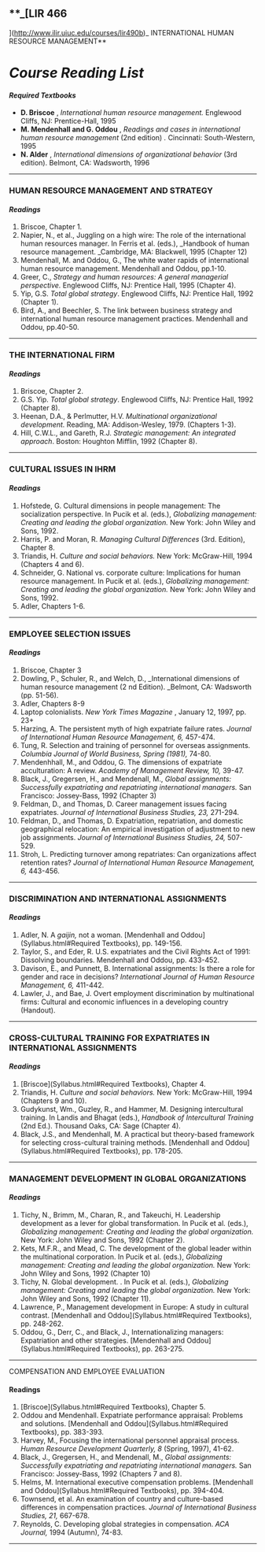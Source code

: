 ## **_[LIR 466  
](http://www.ilir.uiuc.edu/courses/lir490b)_ INTERNATIONAL HUMAN RESOURCE
MANAGEMENT**

# **_Course Reading List_**

#### _Required Textbooks_

  * **D. Briscoe** , _International human resource management._ Englewood Cliffs, NJ: Prentice-Hall, 1995
  * **M. Mendenhall and G. Oddou** , _Readings and cases in international human resource management_ (2nd edition) _._ Cincinnati: South-Western, 1995
  * **N. Alder** , _International dimensions of organizational behavior_ (3rd edition). Belmont, CA: Wadsworth, 1996



    
    
    


* * *

### HUMAN RESOURCE MANAGEMENT AND STRATEGY

#### _Readings_

  1. Briscoe, Chapter 1.
  2. Napier, N., et al., Juggling on a high wire: The role of the international human resources manager.  In Ferris et al. (eds.), _Handbook of human resource management.   _Cambridge, MA: Blackwell, 1995 (Chapter 12)
  3. Mendenhall, M. and Oddou, G., The white water rapids of international human resource management. Mendenhall and Oddou, pp.1-10.
  4. Greer, C., _Strategy and human resources: A general managerial perspective._ Englewood Cliffs, NJ: Prentice Hall, 1995 (Chapter 4).
  5. Yip, G.S. _Total global strategy_. Englewood Cliffs, NJ: Prentice Hall, 1992 (Chapter 1).
  6. Bird, A., and Beechler, S. The link between business strategy and international human resource management practices. Mendenhall and Oddou, pp.40-50.

* * *

### THE INTERNATIONAL FIRM

#### _Readings_

  1. Briscoe, Chapter 2.
  2. G.S. Yip. _Total global strategy_. Englewood Cliffs, NJ: Prentice Hall, 1992 (Chapter 8).
  3. Heenan, D.A., & Perlmutter, H.V. _Multinational organizational development._ Reading, MA: Addison-Wesley, 1979. (Chapters 1-3).
  4. Hill, C.W.L., and Gareth, R.J. _Strategic management: An integrated approach_. Boston: Houghton Mifflin, 1992 (Chapter 8).

* * *

###  CULTURAL ISSUES IN IHRM

#### _Readings_

  1. Hofstede, G. Cultural dimensions in people management: The socialization perspective. In Pucik et al. (eds.), _Globalizing management: Creating and leading the global organization._ New York: John Wiley and Sons, 1992.
  2. Harris, P. and Moran, R. _Managing Cultural Differences_ (3rd. Edition), Chapter 8.
  3. Triandis, H. _Culture and social behaviors._ New York: McGraw-Hill, 1994 (Chapters 4 and 6).
  4. Schneider, G. National vs. corporate culture: Implications for human resource management. In Pucik et al. (eds.), _Globalizing management: Creating and leading the global organization._ New York: John Wiley and Sons, 1992.
  5. Adler, Chapters 1-6.

* * *

### EMPLOYEE SELECTION ISSUES

#### _Readings_

  1. Briscoe, Chapter 3
  2. Dowling, P., Schuler, R., and Welch, D., _International dimensions of human resource management (2 nd Edition). _Belmont, CA: Wadsworth (pp. 51-56).
  3. Adler, Chapters 8-9
  4. Laptop colonialists. _New York Times Magazine_ , January 12, 1997, pp. 23+
  5. Harzing, A. The persistent myth of high expatriate failure rates. _Journal of International Human Resource Management, 6,_ 457-474.
  6. Tung, R. Selection and training of personnel for overseas assignments. _Columbia Journal of World Business, Spring (1981),_ 74-80.
  7. Mendenhhall, M., and Oddou, G. The dimensions of expatriate acculturation: A review. _Academy of Management Review, 10,_ 39-47.
  8. Black, J., Gregersen, H., and Mendenall, M., _Global assignments: Successfully expatriating and repatriating international managers._ San Francisco: Jossey-Bass, 1992 (Chapter 3)
  9. Feldman, D., and Thomas, D. Career management issues facing expatriates. _Journal of International Business Studies, 23,_ 271-294.
  10. Feldman, D., and Thomas, D. Expatriation, repatriation, and domestic geographical relocation: An empirical investigation of adjustment to new job assignments. _Journal of International Business Studies, 24,_ 507-529.
  11. Stroh, L. Predicting turnover among repatriates: Can organizations affect retention rates? _Journal of International Human Resource Management, 6,_ 443-456.

* * *

### DISCRIMINATION AND INTERNATIONAL ASSIGNMENTS

#### _Readings_

  1. Adler, N. A _gaijin,_ not a woman. [Mendenhall and Oddou](Syllabus.html#Required Textbooks), pp. 149-156.
  2. Taylor, S., and Eder, R. U.S. expatriates and the Civil Rights Act of 1991: Dissolving boundaries. Mendenhall and Oddou, pp. 433-452.
  3. Davison, E., and Punnett, B. International assignments: Is there a role for gender and race in decisions? _International Journal of Human Resource Management, 6,_ 411-442.
  4. Lawler, J., and Bae, J. Overt employment discrimination by multinational firms: Cultural and economic influences in a developing country (Handout).

* * *

### **CROSS-CULTURAL TRAINING FOR EXPATRIATES IN INTERNATIONAL ASSIGNMENTS**

#### _Readings_

  1. [Briscoe](Syllabus.html#Required Textbooks), Chapter 4.
  2. Triandis, H. _Culture and social behaviors._ New York: McGraw-Hill, 1994 (Chapters 9 and 10).
  3. Gudykunst, Wm., Guzley, R., and Hammer, M. Designing intercultural training. In Landis and Bhagat (eds.), _Handbook of Intercultural Training_ (2nd Ed.). Thousand Oaks, CA: Sage (Chapter 4).
  4. Black, J.S., and Mendenhall, M. A practical but theory-based framework for selecting cross-cultural training methods. [Mendenhall and Oddou](Syllabus.html#Required Textbooks), pp. 178-205.

* * *

### MANAGEMENT DEVELOPMENT IN GLOBAL ORGANIZATIONS

#### _Readings_

  1. Tichy, N., Brimm, M., Charan, R., and Takeuchi, H. Leadership development as a lever for global transformation. In Pucik et al. (eds.), _Globalizing management: Creating and leading the global organization._ New York: John Wiley and Sons, 1992 (Chapter 2).
  2. Kets, M.F.R., and Mead, C. The development of the global leader within the multinational corporation. In Pucik et al. (eds.), _Globalizing management: Creating and leading the global organization._ New York: John Wiley and Sons, 1992 (Chapter 10)
  3. Tichy, N. Global development. . In Pucik et al. (eds.), _Globalizing management: Creating and leading the global organization._ New York: John Wiley and Sons, 1992 (Chapter 11).
  4. Lawrence, P., Management development in Europe: A study in cultural contrast. [Mendenhall and Oddou](Syllabus.html#Required Textbooks), pp. 248-262.
  5. Oddou, G., Derr, C., and Black, J., Internationalizing managers: Expatriation and other strategies. [Mendenhall and Oddou](Syllabus.html#Required Textbooks), pp. 263-275.

* * *

  


COMPENSATION AND EMPLOYEE EVALUATION

#### Readings

  1. [Briscoe](Syllabus.html#Required Textbooks), Chapter 5.
  2. Oddou and Mendenhall. Expatriate performance appraisal: Problems and solutions. [Mendenhall and Oddou](Syllabus.html#Required Textbooks), pp. 383-393.
  3. Harvey, M., Focusing the international personnel appraisal process. _Human Resource Development Quarterly, 8_ (Spring, 1997), 41-62.
  4. Black, J., Gregersen, H., and Mendenall, M., _Global assignments: Successfully expatriating and repatriating international managers._ San Francisco: Jossey-Bass, 1992 (Chapters 7 and 8).
  5. Helms, M. International executive compensation problems. [Mendenhall and Oddou](Syllabus.html#Required Textbooks), pp. 394-404.
  6. Townsend, et al. An examination of country and culture-based differences in compensation practices. _Journal of International Business Studies, 21,_ 667-678.
  7. Reynolds, C. Developing global strategies in compensation. _ACA Journal,_ 1994 (Autumn), 74-83.

    
    
    
    
    
    
    
    
    
    
    
    
    
    
    
    
    
    
    
    
    

* * *

